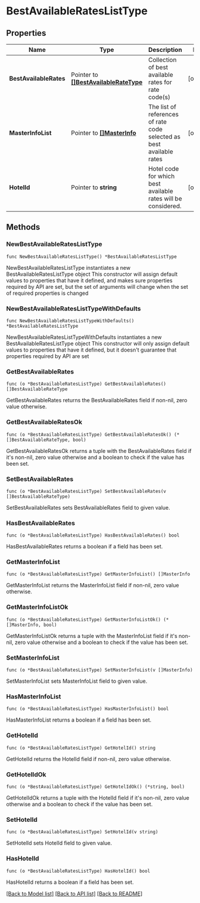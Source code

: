 # BestAvailableRatesListType

## Properties

Name | Type | Description | Notes
------------ | ------------- | ------------- | -------------
**BestAvailableRates** | Pointer to [**[]BestAvailableRateType**](BestAvailableRateType.md) | Collection of best available rates for rate code(s) | [optional] 
**MasterInfoList** | Pointer to [**[]MasterInfo**](MasterInfo.md) | The list of references of rate code selected as best available rates | [optional] 
**HotelId** | Pointer to **string** | Hotel code for which best available rates will be considered. | [optional] 

## Methods

### NewBestAvailableRatesListType

`func NewBestAvailableRatesListType() *BestAvailableRatesListType`

NewBestAvailableRatesListType instantiates a new BestAvailableRatesListType object
This constructor will assign default values to properties that have it defined,
and makes sure properties required by API are set, but the set of arguments
will change when the set of required properties is changed

### NewBestAvailableRatesListTypeWithDefaults

`func NewBestAvailableRatesListTypeWithDefaults() *BestAvailableRatesListType`

NewBestAvailableRatesListTypeWithDefaults instantiates a new BestAvailableRatesListType object
This constructor will only assign default values to properties that have it defined,
but it doesn't guarantee that properties required by API are set

### GetBestAvailableRates

`func (o *BestAvailableRatesListType) GetBestAvailableRates() []BestAvailableRateType`

GetBestAvailableRates returns the BestAvailableRates field if non-nil, zero value otherwise.

### GetBestAvailableRatesOk

`func (o *BestAvailableRatesListType) GetBestAvailableRatesOk() (*[]BestAvailableRateType, bool)`

GetBestAvailableRatesOk returns a tuple with the BestAvailableRates field if it's non-nil, zero value otherwise
and a boolean to check if the value has been set.

### SetBestAvailableRates

`func (o *BestAvailableRatesListType) SetBestAvailableRates(v []BestAvailableRateType)`

SetBestAvailableRates sets BestAvailableRates field to given value.

### HasBestAvailableRates

`func (o *BestAvailableRatesListType) HasBestAvailableRates() bool`

HasBestAvailableRates returns a boolean if a field has been set.

### GetMasterInfoList

`func (o *BestAvailableRatesListType) GetMasterInfoList() []MasterInfo`

GetMasterInfoList returns the MasterInfoList field if non-nil, zero value otherwise.

### GetMasterInfoListOk

`func (o *BestAvailableRatesListType) GetMasterInfoListOk() (*[]MasterInfo, bool)`

GetMasterInfoListOk returns a tuple with the MasterInfoList field if it's non-nil, zero value otherwise
and a boolean to check if the value has been set.

### SetMasterInfoList

`func (o *BestAvailableRatesListType) SetMasterInfoList(v []MasterInfo)`

SetMasterInfoList sets MasterInfoList field to given value.

### HasMasterInfoList

`func (o *BestAvailableRatesListType) HasMasterInfoList() bool`

HasMasterInfoList returns a boolean if a field has been set.

### GetHotelId

`func (o *BestAvailableRatesListType) GetHotelId() string`

GetHotelId returns the HotelId field if non-nil, zero value otherwise.

### GetHotelIdOk

`func (o *BestAvailableRatesListType) GetHotelIdOk() (*string, bool)`

GetHotelIdOk returns a tuple with the HotelId field if it's non-nil, zero value otherwise
and a boolean to check if the value has been set.

### SetHotelId

`func (o *BestAvailableRatesListType) SetHotelId(v string)`

SetHotelId sets HotelId field to given value.

### HasHotelId

`func (o *BestAvailableRatesListType) HasHotelId() bool`

HasHotelId returns a boolean if a field has been set.


[[Back to Model list]](../README.md#documentation-for-models) [[Back to API list]](../README.md#documentation-for-api-endpoints) [[Back to README]](../README.md)


